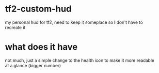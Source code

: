 # tf2-custom-hud
my personal hud for tf2, need to keep it someplace so I don't have to recreate it

# what does it have
not much, just a simple change to the health icon to make it more readable at a glance (bigger number)
